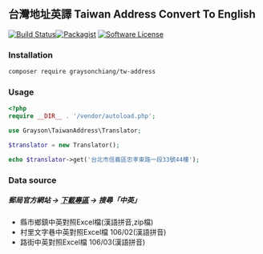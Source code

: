 ## 台灣地址英譯 Taiwan Address Convert To English

[![Build Status](https://travis-ci.com/GraysonChiang/tw-address.svg?branch=master)](https://travis-ci.com/GraysonChiang/tw-address)[![Packagist](https://img.shields.io/packagist/v/graysonchiang/tw-address.svg?style=flat-square)](https://packagist.org/packages/graysonchiang/tw-address) [![Software License](https://img.shields.io/badge/license-MIT-brightgreen.svg?style=flat-square)](LICENSE)


### Installation

```sh
composer require graysonchiang/tw-address
```

### Usage

```php
<?php
require __DIR__ . '/vendor/autoload.php';

use Grayson\TaiwanAddress\Translator;

$translator = new Translator();

echo $translator->get('台北市信義區忠孝東路一段33號44樓');

```

### Data source

##### 郵局官方網站 -> [下載專區]('https://www.post.gov.tw/post/internet/Download/default.jsp?ID=22') -> 搜尋「中英」
   * 縣市鄉鎮中英對照Excel檔(漢語拼音,zip檔)
   * 村里文字巷中英對照Excel檔 106/02(漢語拼音)
   * 路街中英對照Excel檔 106/03(漢語拼音)
 





